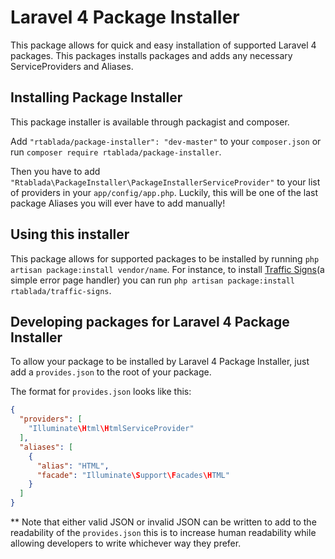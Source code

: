 Laravel 4 Package Installer
===========================

This package allows for quick and easy installation of supported Laravel 4 packages.
This packages installs packages and adds any necessary ServiceProviders and Aliases.

## Installing Package Installer

This package installer is available through packagist and composer.

Add `"rtablada/package-installer": "dev-master"` to your `composer.json` or run `composer require rtablada/package-installer`.

Then you have to add `"Rtablada\PackageInstaller\PackageInstallerServiceProvider"` to your list of providers in your `app/config/app.php`. Luckily, this will be one of the last package Aliases you will ever have to add manually!

## Using this installer

This package allows for supported packages to be installed by running `php artisan package:install vendor/name`.
For instance, to install [Traffic Signs](https://github.com/rtablada/traffic-signs)(a simple error page handler) you can run `php artisan package:install rtablada/traffic-signs`.

## Developing packages for Laravel 4 Package Installer

To allow your package to be installed by Laravel 4 Package Installer, just add a `provides.json` to the root of your package.

The format for `provides.json` looks like this:

```json
{
  "providers": [
    "Illuminate\Html\HtmlServiceProvider"
  ],
  "aliases": [
    {
      "alias": "HTML",
      "facade": "Illuminate\Support\Facades\HTML"
    }
  ]
}
```

** Note that either valid JSON or invalid JSON can be written to add to the readability of the `provides.json` this is to increase human readability while allowing developers to write whichever way they prefer.
